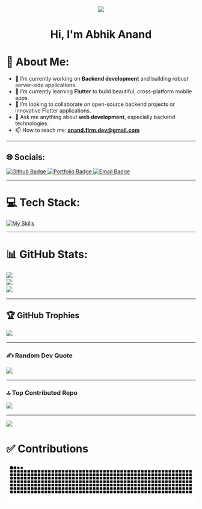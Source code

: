 <div align="center">
  <img height="150" src="https://github.com/Anmol-Baranwal/Cool-GIFs-For-GitHub/assets/74038190/219bcc70-f5dc-466b-9a60-29653d8e8433"  />
</div>

<h1 align="center">Hi, I'm Abhik Anand</h1>

# 💫 About Me:
- 🔭 I’m currently working on **Backend development** and building robust server-side applications.
- 🌱 I’m currently learning **Flutter** to build beautiful, cross-platform mobile apps.
- 👯 I’m looking to collaborate on open-source backend projects or innovative Flutter applications.
- 💬 Ask me anything about **web development**, especially backend technologies.
- 📫 How to reach me: **anand.firm.dev@gmail.com**

---
## 🌐 Socials:
<div id="badges">
  <a href="https://github.com/Avi974">
    <img src="https://img.shields.io/badge/Github-white?style=for-the-badge&logo=Github&logoColor=black" alt="Github Badge"/>
  </a>
  <a href="https://portfolio-sandy-nu-ye48atciv6.vercel.app/">
    <img src="https://img.shields.io/badge/Portfolio-255E63?style=for-the-badge&logo=Vercel&logoColor=white" alt="Portfolio Badge"/>
  </a>
  <a href="mailto:anand.firm.dev@gmail.com">
    <img src="https://img.shields.io/badge/Email-D14836?style=for-the-badge&logo=gmail&logoColor=white" alt="Email Badge"/>
  </a>
</div>

---
# 💻 Tech Stack:
[![My Skills](https://skillicons.dev/icons?i=flutter,dart,unity,github,git,html,javascript,css,mongodb&perline=5)](https://skillicons.dev)

---
# 📊 GitHub Stats:
![](https://github-readme-stats.vercel.app/api?username=Avi974&theme=tokyonight&hide_border=false&include_all_commits=false&count_private=false)<br/>
![](https://nirzak-streak-stats.vercel.app/?user=Avi974&theme=tokyonight&hide_border=false)<br/>
![](https://github-readme-stats.vercel.app/api/top-langs/?username=Avi974&theme=tokyonight&hide_border=false&include_all_commits=false&count_private=false&layout=compact)

---
## 🏆 GitHub Trophies
![](https://github-profile-trophy.vercel.app/?username=Avi974&theme=github_dark&no-frame=true&no-bg=true&margin-w=4)

---
### ✍️ Random Dev Quote
![](https://quotes-github-readme.vercel.app/api?type=horizontal&theme=gruvbox)

---
### 🔝 Top Contributed Repo
![](https://github-contributor-stats.vercel.app/api?username=Avi974&limit=5&theme=dark&combine_all_yearly_contributions=true)

---
[![](https://visitcount.itsvg.in/api?id=Avi974&icon=3&color=0)](https://visitcount.itsvg.in)


# ✅ Contributions
<img src="https://raw.githubusercontent.com/Avi974/Avi974/output/snake.svg" alt="Snake animation" />

